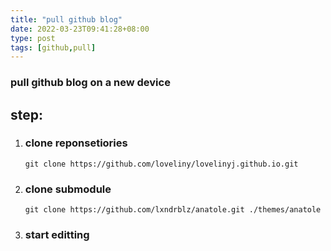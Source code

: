 ```yaml
---
title: "pull github blog"
date: 2022-03-23T09:41:28+08:00
type: post
tags: [github,pull]
---
```

### pull github blog on a new device

## step:

1. ### clone reponsetiories

	`git clone https://github.com/loveliny/lovelinyj.github.io.git`

2. ### clone submodule

	`git clone https://github.com/lxndrblz/anatole.git ./themes/anatole`

3. ### start editting